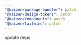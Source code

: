 ```yaml
---
"@kaizen/package-bundler": patch
"@kaizen/design-tokens": patch
"@kaizen/components": patch
"@kaizen/tailwind": patch
---
```


update deps
